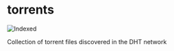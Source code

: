 torrents 
========
![Indexed](https://img.shields.io/badge/indexed-41601-blue)

Collection of torrent files discovered in the DHT network
